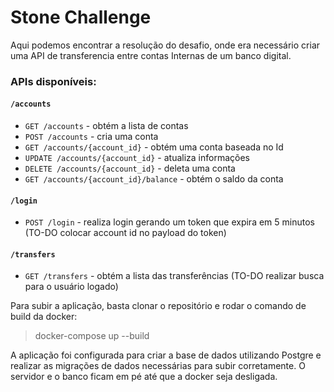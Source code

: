 # Stone Challenge

Aqui podemos encontrar a resolução do desafio, onde era necessário criar uma API de transferencia entre contas Internas de um banco digital.


### APIs disponíveis:

#### `/accounts`

- `GET /accounts` - obtém a lista de contas
- `POST /accounts` - cria uma conta
- `GET /accounts/{account_id}` - obtém uma conta baseada no Id
- `UPDATE /accounts/{account_id}` - atualiza informações
- `DELETE /accounts/{account_id}` - deleta uma conta
- `GET /accounts/{account_id}/balance` - obtém o saldo da conta

#### `/login`

- `POST /login` - realiza login gerando um token que expira em 5 minutos (TO-DO colocar account id no payload do token)


#### `/transfers`

- `GET /transfers` - obtém a lista das transferências (TO-DO realizar busca para o usuário logado)



Para subir a aplicação, basta clonar o repositório e rodar o comando de build da docker:

> docker-compose up --build

A aplicação foi configurada para criar a base de dados utilizando Postgre e realizar as migrações de dados necessárias para subir corretamente.
O servidor e o banco ficam em pé até que a docker seja desligada.

